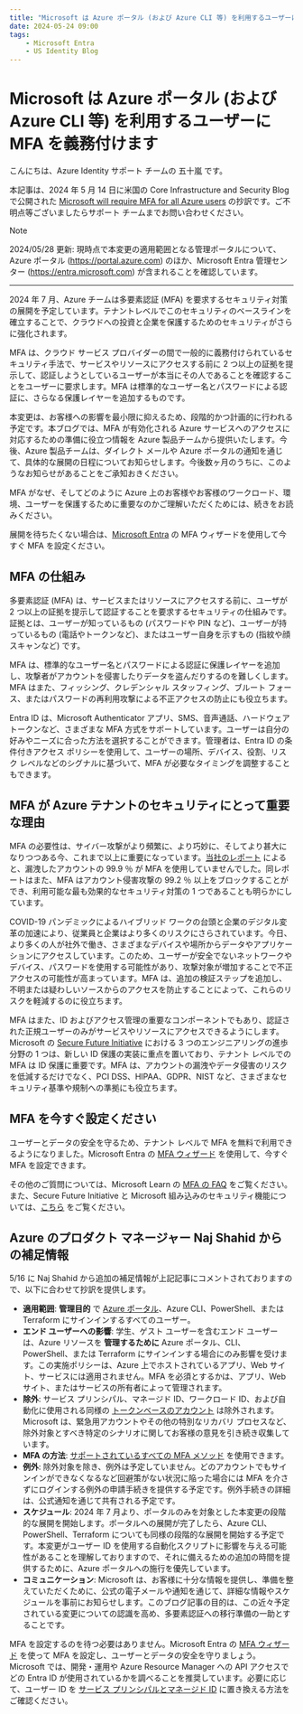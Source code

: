 ```yaml
---
title: "Microsoft は Azure ポータル (および Azure CLI 等) を利用するユーザーに MFA を義務付けます"
date: 2024-05-24 09:00
tags:
    - Microsoft Entra
    - US Identity Blog
---
```

# Microsoft は Azure ポータル (および Azure CLI 等) を利用するユーザーに MFA を義務付けます

こんにちは、Azure Identity サポート チームの 五十嵐 です。

本記事は、2024 年 5 月 14 日に米国の Core Infrastructure and Security Blog で公開された [Microsoft will require MFA for all Azure users](https://techcommunity.microsoft.com/t5/core-infrastructure-and-security/microsoft-will-require-mfa-for-all-azure-users/ba-p/4140391) の抄訳です。ご不明点等ございましたらサポート チームまでお問い合わせください。

> [!NOTE]
> 2024/05/28 更新: 現時点で本変更の適用範囲となる管理ポータルについて、Azure ポータル (https://portal.azure.com) のほか、Microsoft Entra 管理センター (https://entra.microsoft.com) が含まれることを確認しています。

----

2024 年 7 月、Azure チームは多要素認証 (MFA) を要求するセキュリティ対策の展開を予定しています。テナントレベルでこのセキュリティのベースラインを確立することで、クラウドへの投資と企業を保護するためのセキュリティがさらに強化されます。

MFA は、クラウド サービス プロバイダーの間で一般的に義務付けられているセキュリティ手法で、サービスやリソースにアクセスする前に 2 つ以上の証拠を提示して、認証しようとしているユーザーが本当にその人であることを確認することをユーザーに要求します。MFA は標準的なユーザー名とパスワードによる認証に、さらなる保護レイヤーを追加するものです。

本変更は、お客様への影響を最小限に抑えるため、段階的かつ計画的に行われる予定です。本ブログでは、MFA が有効化される Azure サービスへのアクセスに対応するための準備に役立つ情報を Azure 製品チームから提供いたします。今後、Azure 製品チームは、ダイレクト メールや Azure ポータルの通知を通じて、具体的な展開の日程についてお知らせします。今後数ヶ月のうちに、このようなお知らせがあることをご承知おきください。

MFA がなぜ、そしてどのように Azure 上のお客様やお客様のワークロード、環境、ユーザーを保護するために重要なのかご理解いただくためには、続きをお読みください。

展開を待ちたくない場合は、[Microsoft Entra](https://aka.ms/EntraIDMFAWizard) の MFA ウィザードを使用して今すぐ MFA を設定ください。

## MFA の仕組み

多要素認証 (MFA) は、サービスまたはリソースにアクセスする前に、ユーザが 2 つ以上の証拠を提示して認証することを要求するセキュリティの仕組みです。証拠とは、ユーザーが知っているもの (パスワードや PIN など)、ユーザーが持っているもの (電話やトークンなど)、またはユーザー自身を示すもの (指紋や顔スキャンなど) です。

MFA は、標準的なユーザー名とパスワードによる認証に保護レイヤーを追加し、攻撃者がアカウントを侵害したりデータを盗んだりするのを難しくします。MFA はまた、フィッシング、クレデンシャル スタッフィング、ブルート フォース、またはパスワードの再利用攻撃による不正アクセスの防止にも役立ちます。

Entra ID は、Microsoft Authenticator アプリ、SMS、音声通話、ハードウェア トークンなど、さまざまな MFA 方式をサポートしています。ユーザーは自分の好みやニーズに合った方法を選択することができます。管理者は、Entra ID の条件付きアクセス ポリシーを使用して、ユーザーの場所、デバイス、役割、リスク レベルなどのシグナルに基づいて、MFA が必要なタイミングを調整することもできます。

## MFA が Azure テナントのセキュリティにとって重要な理由

MFA の必要性は、サイバー攻撃がより頻繁に、より巧妙に、そしてより甚大になりつつある今、これまで以上に重要になっています。[当社のレポート](https://query.prod.cms.rt.microsoft.com/cms/api/am/binary/RW166lD?culture=en-us&country=us) によると、漏洩したアカウントの 99.9 ％ が MFA を使用していませんでした。同レポートはまた、MFA はアカウント侵害攻撃の 99.2 ％ 以上をブロックすることができ、利用可能な最も効果的なセキュリティ対策の 1 つであることも明らかにしています。

COVID-19 パンデミックによるハイブリッド ワークの台頭と企業のデジタル変革の加速により、従業員と企業はより多くのリスクにさらされています。今日、より多くの人が社外で働き、さまざまなデバイスや場所からデータやアプリケーションにアクセスしています。このため、ユーザーが安全でないネットワークやデバイス、パスワードを使用する可能性があり、攻撃対象が増加することで不正アクセスの可能性が高まっています。MFA は、追加の検証ステップを追加し、不明または疑わしいソースからのアクセスを防止することによって、これらのリスクを軽減するのに役立ちます。

MFA はまた、ID およびアクセス管理の重要なコンポーネントでもあり、認証された正規ユーザーのみがサービスやリソースにアクセスできるようにします。Microsoft の [Secure Future Initiative](https://www.microsoft.com/en/microsoft-cloud/resources/built-in-security) における 3 つのエンジニアリングの進歩分野の 1 つは、新しい ID 保護の実装に重点を置いており、テナント レベルでの MFA は ID 保護に重要です。MFA は、アカウントの漏洩やデータ侵害のリスクを低減するだけでなく、PCI DSS、HIPAA、GDPR、NIST など、さまざまなセキュリティ基準や規制への準拠にも役立ちます。

## MFA を今すぐ設定ください

ユーザーとデータの安全を守るため、テナント レベルで MFA を無料で利用できるようになりました。Microsoft Entra の [MFA ウィザード](https://aka.ms/EntraIDMFAWizard) を使用して、今すぐ MFA を設定できます。

その他のご質問については、Microsoft Learn の [MFA の FAQ](https://learn.microsoft.com/ja-jp/entra/identity/authentication/multi-factor-authentication-faq) をご覧ください。また、Secure Future Initiative と Microsoft 組み込みのセキュリティ機能については、[こちら](https://www.microsoft.com/en/microsoft-cloud/resources/built-in-security) をご覧ください。

## Azure のプロダクト マネージャー Naj Shahid からの補足情報

5/16 に Naj Shahid から追加の補足情報が上記記事にコメントされておりますので、以下に合わせて抄訳を提供します。

- **適用範囲**: **管理目的** で [Azure ポータル](https://portal.azure.com/)、Azure CLI、PowerShell、または Terraform にサインインするすべてのユーザー。
- **エンド ユーザーへの影響**: 学生、ゲスト ユーザーを含むエンド ユーザーは、Azure リソースを **管理するために** Azure ポータル、CLI、PowerShell、または Terraform にサインインする場合にのみ影響を受けます。この実施ポリシーは、Azure 上でホストされているアプリ、Web サイト、サービスには適用されません。MFA を必須とするかは、アプリ、Web サイト、またはサービスの所有者によって管理されます。
- **除外**: サービス プリンシパル、マネージド ID、ワークロード ID、および自動化に使用される同様の [トークンベースのアカウント](https://learn.microsoft.com/ja-jp/azure/automation/automation-security-overview) は除外されます。Microsoft は、緊急用アカウントやその他の特別なリカバリ プロセスなど、除外対象とすべき特定のシナリオに関してお客様の意見を引き続き収集しています。
- **MFA の方法**: [サポートされているすべての MFA メソッド](https://learn.microsoft.com/ja-jp/entra/identity/authentication/concept-mfa-howitworks#available-verification-methods) を使用できます。
- **例外**: 除外対象を除き、例外は予定していません。どのアカウントでもサインインができなくなるなど回避策がない状況に陥った場合には MFA を介さずにログインする例外の申請手続きを提供する予定です。例外手続きの詳細は、公式通知を通じて共有される予定です。
- **スケジュール**: 2024 年 7 月より、ポータルのみを対象とした本変更の段階的な展開を開始します。ポータルへの展開が完了したら、Azure CLI、PowerShell、Terraform についても同様の段階的な展開を開始する予定です。本変更がユーザー ID を使用する自動化スクリプトに影響を与える可能性があることを理解しておりますので、それに備えるための追加の時間を提供するために、Azure ポータルへの施行を優先しています。
- **コミュニケーション**: Microsoft は、お客様に十分な情報を提供し、準備を整えていただくために、公式の電子メールや通知を通じて、詳細な情報やスケジュールを事前にお知らせします。このブログ記事の目的は、この近々予定されている変更についての認識を高め、多要素認証への移行準備の一助とすることです。

MFA を設定するのを待つ必要はありません。Microsoft Entra の [MFA ウィザード](https://aka.ms/EntraIDMFAWizard) を使って MFA を設定し、ユーザーとデータの安全を守りましょう。Microsoft では、開発・運用や Azure Resource Manager への API アクセスでどの Entra ID が使用されているかを調べることを推奨しています。必要に応じて、ユーザー ID を [サービス プリンシパルとマネージド ID](https://learn.microsoft.com/ja-jp/azure/devops/integrate/get-started/authentication/service-principal-managed-identity?view=azure-devops) に置き換える方法をご確認ください。
